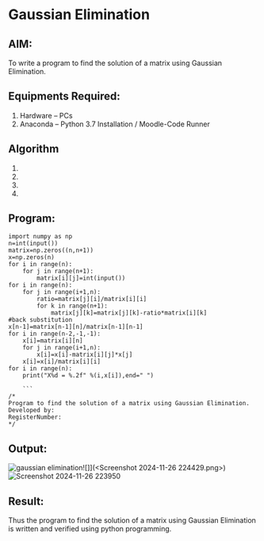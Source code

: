 # Gaussian Elimination

## AIM:
To write a program to find the solution of a matrix using Gaussian Elimination.

## Equipments Required:
1. Hardware – PCs
2. Anaconda – Python 3.7 Installation / Moodle-Code Runner

## Algorithm
1. 
2. 
3. 
4. 

## Program:
```
import numpy as np 
n=int(input())
matrix=np.zeros((n,n+1))
x=np.zeros(n)
for i in range(n):
    for j in range(n+1):
        matrix[i][j]=int(input())
for i in range(n):
    for j in range(i+1,n):
        ratio=matrix[j][i]/matrix[i][i]
        for k in range(n+1):
            matrix[j][k]=matrix[j][k]-ratio*matrix[i][k]
#back substitution
x[n-1]=matrix[n-1][n]/matrix[n-1][n-1]
for i in range(n-2,-1,-1):
    x[i]=matrix[i][n]
    for j in range(i+1,n):
        x[i]=x[i]-matrix[i][j]*x[j]
    x[i]=x[i]/matrix[i][i]
for i in range(n):
    print("X%d = %.2f" %(i,x[i]),end=" ")      
    
    ```
/*
Program to find the solution of a matrix using Gaussian Elimination.
Developed by: 
RegisterNumber: 
*/
```

## Output:
![gaussian elimination]()![]](<Screenshot 2024-11-26 224429.png>)
![Screenshot 2024-11-26 223950](https://github.com/user-attachments/assets/5dab4edb-8ce9-489c-8339-c0aa6f62db57)


## Result:
Thus the program to find the solution of a matrix using Gaussian Elimination is written and verified using python programming.

